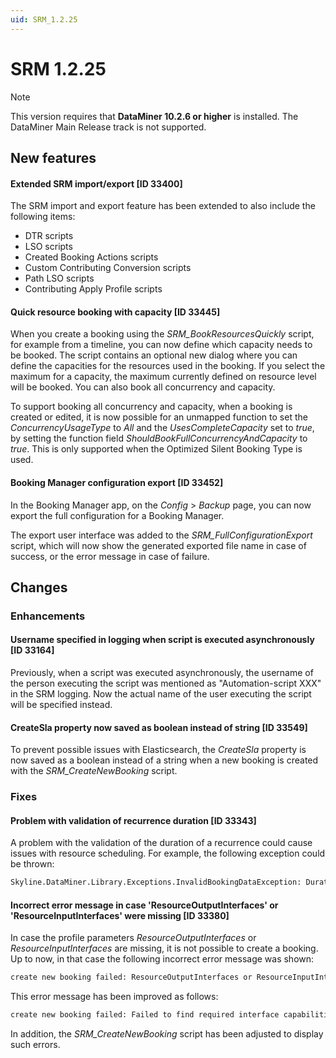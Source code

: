```yaml
---
uid: SRM_1.2.25
---
```


# SRM 1.2.25

> [!NOTE]
> This version requires that **DataMiner 10.2.6 or higher** is installed. The DataMiner Main Release track is not supported.

## New features

#### Extended SRM import/export \[ID 33400\]

The SRM import and export feature has been extended to also include the following items:

- DTR scripts
- LSO scripts
- Created Booking Actions scripts
- Custom Contributing Conversion scripts
- Path LSO scripts
- Contributing Apply Profile scripts

#### Quick resource booking with capacity \[ID 33445\]

When you create a booking using the *SRM_BookResourcesQuickly* script, for example from a timeline, you can now define which capacity needs to be booked. The script contains an optional new dialog where you can define the capacities for the resources used in the booking. If you select the maximum for a capacity, the maximum currently defined on resource level will be booked. You can also book all concurrency and capacity.

To support booking all concurrency and capacity, when a booking is created or edited, it is now possible for an unmapped function to set the *ConcurrencyUsageType* to *All* and the *UsesCompleteCapacity* set to *true*, by setting the function field *ShouldBookFullConcurrencyAndCapacity* to *true*. This is only supported when the Optimized Silent Booking Type is used.

#### Booking Manager configuration export \[ID 33452\]

In the Booking Manager app, on the *Config* > *Backup* page, you can now export the full configuration for a Booking Manager.

The export user interface was added to the *SRM_FullConfigurationExport* script, which will now show the generated exported file name in case of success, or the error message in case of failure.

## Changes

### Enhancements

#### Username specified in logging when script is executed asynchronously \[ID 33164\]

Previously, when a script was executed asynchronously, the username of the person executing the script was mentioned as "Automation-script XXX" in the SRM logging. Now the actual name of the user executing the script will be specified instead.

#### CreateSla property now saved as boolean instead of string \[ID 33549\]

To prevent possible issues with Elasticsearch, the *CreateSla* property is now saved as a boolean instead of a string when a new booking is created with the *SRM_CreateNewBooking* script.

### Fixes

#### Problem with validation of recurrence duration \[ID 33343\]

A problem with the validation of the duration of a recurrence could cause issues with resource scheduling. For example, the following exception could be thrown:

```txt
Skyline.DataMiner.Library.Exceptions.InvalidBookingDataException: Duration needs to match the difference between EndDate and StartDate
```

#### Incorrect error message in case 'ResourceOutputInterfaces' or 'ResourceInputInterfaces' were missing \[ID 33380\]

In case the profile parameters *ResourceOutputInterfaces* or *ResourceInputInterfaces* are missing, it is not possible to create a booking. Up to now, in that case the following incorrect error message was shown:

```txt
create new booking failed: ResourceOutputInterfaces or ResourceInputInterfaces Please run srm_migrateresourceioproperties.
```

This error message has been improved as follows:

```txt
create new booking failed: Failed to find required interface capabilities because ResourceInputInterfaces or ResourceOutputInterfaces doesn't exist.
```

In addition, the *SRM_CreateNewBooking* script has been adjusted to display such errors.
